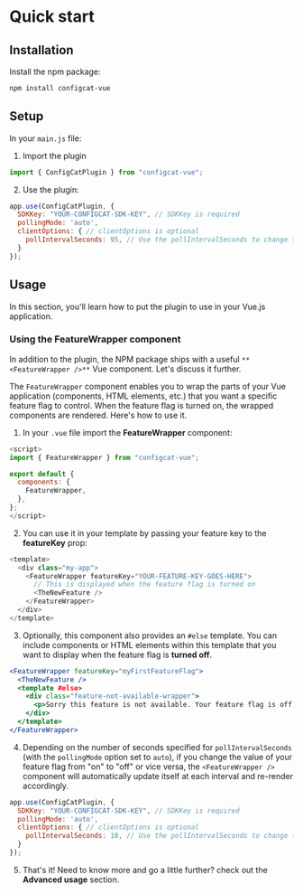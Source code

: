 # Quick start

## Installation

Install the npm package:

```sh
npm install configcat-vue
```

## Setup

In your `main.js` file:

1. Import the plugin

```js
import { ConfigCatPlugin } from "configcat-vue";
```

2. Use the plugin:

```js
app.use(ConfigCatPlugin, {
  SDKKey: "YOUR-CONFIGCAT-SDK-KEY", // SDKKey is required
  pollingMode: 'auto',
  clientOptions: { // clientOptions is optional
    pollIntervalSeconds: 95, // Use the pollIntervalSeconds to change the polling interval (how often the ConfigCat SDK should download your feature flags and setting values from ConfigCat).
  }
});
```

## Usage

In this section, you'll learn how to put the plugin to use in your Vue.js application.

### Using the FeatureWrapper component

In addition to the plugin, the NPM package ships with a useful `**<FeatureWrapper />**` Vue component. Let's discuss it further.

The `FeatureWrapper` component enables you to wrap the parts of your Vue application (components, HTML elements, etc.) that you want a specific feature flag to control. When the feature flag is turned on, the wrapped components are rendered. Here's how to use it.

1. In your `.vue` file import the **FeatureWrapper** component:

```js
<script>
import { FeatureWrapper } from "configcat-vue";

export default {
  components: {
    FeatureWrapper,
  },
};
</script>
```

2. You can use it in your template by passing your feature key to the **featureKey** prop:

```js
<template>
  <div class="my-app">
    <FeatureWrapper featureKey="YOUR-FEATURE-KEY-GOES-HERE">
      // This is displayed when the feature flag is turned on
      <TheNewFeature />
    </FeatureWrapper>
  </div>
</template>
```

3. Optionally, this component also provides an `#else` template. You can include components or HTML elements within this template that you want to display when the feature flag is **turned off**.

```jsx
<FeatureWrapper featureKey="myFirstFeatureFlag">
  <TheNewFeature />
  <template #else>
    <div class="feature-not-available-wrapper">
      <p>Sorry this feature is not available. Your feature flag is off.</p>
    </div>
  </template>
</FeatureWrapper>
```

4. Depending on the number of seconds specified for `pollIntervalSeconds` (with the `pollingMode` option set to `auto`), if you change the value of your feature flag from "on" to "off" or vice versa, the `<FeatureWrapper />` component will automatically update itself at each interval and re-render accordingly.

```js
app.use(ConfigCatPlugin, {
  SDKKey: "YOUR-CONFIGCAT-SDK-KEY", // SDKKey is required
  pollingMode: 'auto',
  clientOptions: { // clientOptions is optional
    pollIntervalSeconds: 10, // Use the pollIntervalSeconds to change the polling interval (how often the ConfigCat SDK should download your feature flags and setting values from ConfigCat).
  }
});
```

5. That's it! Need to know more and go a little further? check out the **Advanced usage** section.
